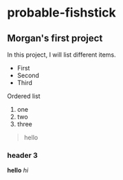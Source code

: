 # probable-fishstick
## Morgan's first project
In this project, I will list different items.
- First
- Second
- Third

Ordered list
1. one
2. two
3. three

>hello

### header 3
**hello**
*hi*

